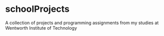 # schoolProjects
A collection of projects and programming assignments from my studies at Wentworth Institute of Technology
